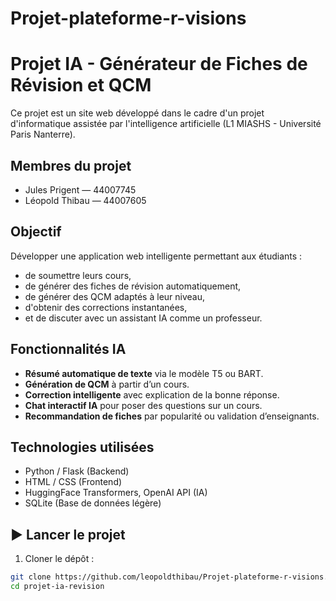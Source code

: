 # Projet-plateforme-r-visions
# Projet IA - Générateur de Fiches de Révision et QCM

Ce projet est un site web développé dans le cadre d'un projet d'informatique assistée par l'intelligence artificielle (L1 MIASHS - Université Paris Nanterre).

##  Membres du projet

- Jules Prigent — 44007745  
- Léopold Thibau — 44007605  

##  Objectif

Développer une application web intelligente permettant aux étudiants :
- de soumettre leurs cours,
- de générer des fiches de révision automatiquement,
- de générer des QCM adaptés à leur niveau,
- d'obtenir des corrections instantanées,
- et de discuter avec un assistant IA comme un professeur.

##  Fonctionnalités IA

- **Résumé automatique de texte** via le modèle T5 ou BART.
- **Génération de QCM** à partir d’un cours.
- **Correction intelligente** avec explication de la bonne réponse.
- **Chat interactif IA** pour poser des questions sur un cours.
- **Recommandation de fiches** par popularité ou validation d’enseignants.

##  Technologies utilisées

- Python / Flask (Backend)
- HTML / CSS (Frontend)
- HuggingFace Transformers, OpenAI API (IA)
- SQLite (Base de données légère)

## ▶ Lancer le projet

1. Cloner le dépôt :
```bash
git clone https://github.com/leopoldthibau/Projet-plateforme-r-visions.git
cd projet-ia-revision
